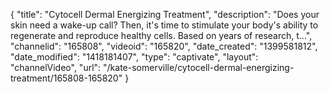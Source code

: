 {
    "title": "Cytocell Dermal Energizing Treatment",
    "description": "Does your skin need a wake-up call? Then, it's time to stimulate your body's ability to regenerate and reproduce healthy cells. Based on years of research, t...",
    "channelid": "165808",
    "videoid": "165820",
    "date_created": "1399581812",
    "date_modified": "1418181407",
    "type": "captivate",
    "layout": "channelVideo",
    "url": "\/kate-somerville\/cytocell-dermal-energizing-treatment\/165808-165820"
}